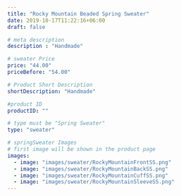 ```yaml
---
title: "Rocky Mountain Beaded Spring Sweater"
date: 2019-10-17T11:22:16+06:00
draft: false

# meta description
description : "Handmade"

# sweater Price
price: "44.00"
priceBefore: "54.00"

# Product Short Description
shortDescription: "Handmade"

#product ID
productID: ""

# type must be "Spring Sweater"
type: "sweater"

# springSweater Images
# first image will be shown in the product page
images:
  - image: "images/sweater/RockyMountainFrontSS.png"
  - image: "images/sweater/RockyMountainBackSS.png"
  - image: "images/sweater/RockyMountainCuffSS.png"
  - image: "images/sweater/RockyMountainSleeveSS.png"
---
```



